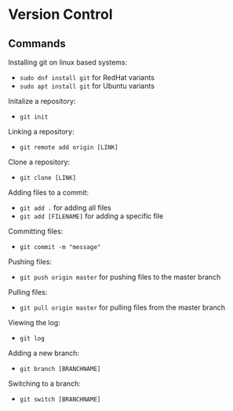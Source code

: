 # Version Control
## Commands
Installing git on linux based systems:
- `sudo dnf install git` for RedHat variants
- `sudo apt install git` for Ubuntu variants

Initalize a repository:
- `git init`

Linking a repository:
- `git remote add origin [LINK]`

Clone a repository:
- `git clone [LINK]`

Adding files to a commit:
- `git add .` for adding all files
- `git add [FILENAME]` for adding a specific file

Committing files:
- `git commit -m "message"`

Pushing files:
- `git push origin master` for pushing files to the master branch

Pulling files:
- `git pull origin master` for pulling files from the master branch

Viewing the log:
- `git log`

Adding a new branch:
- `git branch [BRANCHNAME]`

Switching to a branch:
- `git switch [BRANCHNAME]`